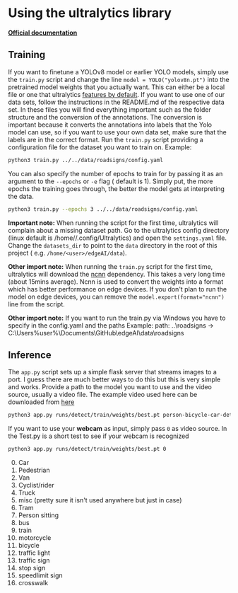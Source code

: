# Using the ultralytics library

**[Official documentation](https://docs.ultralytics.com/)**

## Training

If you want to finetune a YOLOv8 model or earlier YOLO models, simply use the `train.py` script and change the
line `model = YOLO("yolov8n.pt")` into the pretrained model weights that you actually want. This can either be a local
file or one that ultralytics [features by default](https://docs.ultralytics.com/models/). If you want to use one of our
data sets, follow the instructions in the README.md of the respective data set. In these files you will find everything
important such as the folder structure and the conversion of the annotations. The conversion is important because it
converts the annotations into labels that the Yolo model can use, so if you want to use your own data set, make sure
that
the labels are in the correct format. Run the `train.py` script providing a configuration file for the dataset you want
to train on. Example:

```sh
python3 train.py ../../data/roadsigns/config.yaml
```

You can also specify the number of epochs to train for by passing it as an argument to the `--epochs` or `-e` flag (
default is 1). Simply put, the more epochs the training goes through, the better the model gets at interpreting the
data.

```sh
python3 train.py --epochs 3 ../../data/roadsigns/config.yaml
```

**Important note:** When running the script for the first time, ultralytics will complain about a missing dataset path.
Go to the ultralytics config directory (linux default is /home/<user>/.config/Ultralytics) and open the `settings.yaml`
file. Change the `datasets_dir` to point to the `data` directory in the root of this project (
e.g. `/home/<user>/edgeAI/data`).

**Other import note:** When running the `train.py` script for the first time, ultralytics will download
the [ncnn](https://github.com/Tencent/ncnn) dependency. This takes a very long time (about 15mins average). Ncnn is used
to convert the weights into a format which has better performance on edge devices. If you don't plan to run the model on
edge devices, you can remove the `model.export(format="ncnn")` line from the script.

**Other import note:** If you want to run the train.py via Windows you have to specify in the config.yaml and the paths
Example: path: ..\roadsigns -> C:\Users\%user%\Documents\GitHub\edgeAI\data\roadsigns

## Inference

The `app.py` script sets up a simple flask server that streams images to a port. I guess there are much better ways to
do this but this is very simple and works. Provide a path to the model you want to use and the video source, usually a
video file. The example video used here can be downloaded
from [here](https://raw.githubusercontent.com/intel-iot-devkit/sample-videos/master/person-bicycle-car-detection.mp4)

```sh
python3 app.py runs/detect/train/weights/best.pt person-bicycle-car-detection.mp4
```

If you want to use your **webcam** as input, simply pass `0` as video source.
In the Test.py is a short test to see if your webcam is recognized

```sh
python3 app.py runs/detect/train/weights/best.pt 0
```

0. Car
1. Pedestrian
2. Van
3. Cyclist/rider
4. Truck
5. misc (pretty sure it isn't used anywhere but just in case)
6. Tram
7. Person sitting
8. bus
9. train
10. motorcycle
11. bicycle
12. traffic light
13. traffic sign
14. stop sign
15. speedlimit sign
16. crosswalk